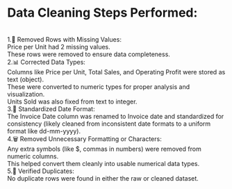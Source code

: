 # Data Cleaning Steps Performed:
 <br>
 1.🧹 Removed Rows with Missing Values:
<br>
  Price per Unit had 2 missing values.
<br>
  These rows were removed to ensure data completeness.
<br>
 2.📊 Corrected Data Types:
<br>
  Columns like Price per Unit, Total Sales, and Operating Profit were stored as text (object).
<br>
  These were converted to numeric types for proper analysis and visualization.
<br>
  Units Sold was also fixed from text to integer.
<br>
 3.📅 Standardized Date Format:
<br>
  The Invoice Date column was renamed to Invoice date and standardized for consistency (likely cleaned from inconsistent date formats to a uniform format like dd-mm-yyyy).
<br>
 4.🗑️ Removed Unnecessary Formatting or Characters:
<br>
  Any extra symbols (like $, commas in numbers) were removed from numeric columns.
<br>
  This helped convert them cleanly into usable numerical data types.
<br>
 5.🔁 Verified Duplicates:
<br>
  No duplicate rows were found in either the raw or cleaned dataset.
<br>
 
